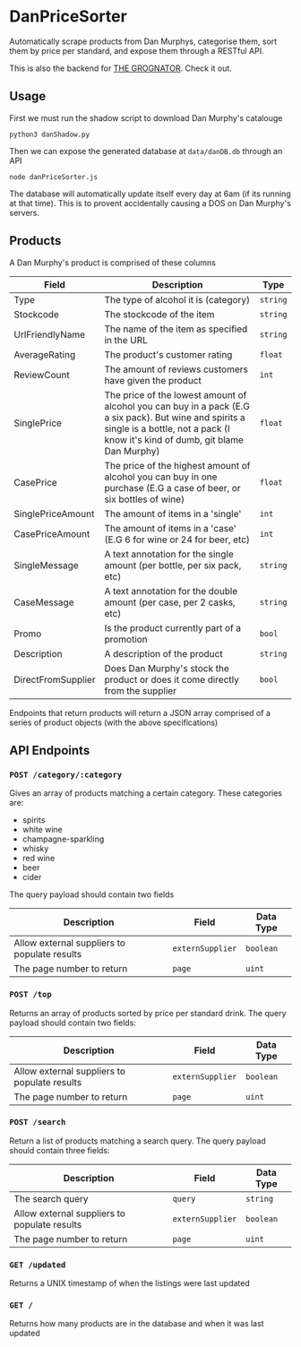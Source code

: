 # DanPriceSorter
Automatically scrape products from Dan Murphys, categorise them, sort them by price
per standard, and expose them through a RESTful API.

This is also the backend for [THE GROGNATOR](https://play.google.com/store/apps/details?id=jamesfoxdev.the_grogonator_v2&hl=en). Check it out.

## Usage
First we must run the shadow script to download Dan Murphy's catalouge
```
python3 danShadow.py
```
Then we can expose the generated database at `data/danDB.db` through an API
```
node danPriceSorter.js
```
The database will automatically update itself every day at 6am (if its running at that time). This is to provent accidentally causing a DOS on Dan Murphy's servers.

## Products
A Dan Murphy's product is comprised of these columns

|Field|Description|Type|
|--|--|--|
|Type|The type of alcohol it is (category)|`string`|
|Stockcode|The stockcode of the item|`string`|
|UrlFriendlyName|The name of the item as specified in the URL|`string`|
|AverageRating|The product's customer rating|`float`|
|ReviewCount|The amount of reviews customers have given the product|`int`|
|SinglePrice|The price of the lowest amount of alcohol you can buy in a pack (E.G a six pack). But wine and spirits a single is a bottle, not a pack (I know it's kind of dumb, git blame Dan Murphy)|`float`|
|CasePrice|The price of the highest amount of alcohol you can buy in one purchase (E.G a case of beer, or six bottles of wine)|`float`|
|SinglePriceAmount|The amount of items in a 'single'|`int`|
|CasePriceAmount|The amount of items in a 'case' (E.G 6 for wine or 24 for beer, etc)|`int`|
|SingleMessage|A text annotation for the single amount (per bottle, per six pack, etc)|`string`|
|CaseMessage|A text annotation for the double amount (per case, per 2 casks, etc)|`string`|
|Promo|Is the product currently part of a promotion|`bool`|
|Description|A description of the product|`string`|
|DirectFromSupplier|Does Dan Murphy's stock the product or does it come directly from the supplier|`bool`|


Endpoints that return products will return a JSON array comprised of a series of product objects (with the above specifications)

## API Endpoints
### `POST /category/:category`
Gives an array of products matching a certain category. These categories are:
- spirits
- white wine
- champagne-sparkling
- whisky
- red wine
- beer
- cider

The query payload should contain two fields

|Description|Field|Data Type|
|--|--|--|
|Allow external suppliers to populate results|`externSupplier`|`boolean`|
|The page number to return|`page`|`uint`|

### `POST /top`
Returns an array of products sorted by price per standard drink. The query payload should contain two fields:

|Description|Field|Data Type|
|--|--|--|
|Allow external suppliers to populate results|`externSupplier`|`boolean`|
|The page number to return|`page`|`uint`|

### `POST /search`
Return a list of products matching a search query. The query payload should contain three fields:

|Description|Field|Data Type|
|--|--|--|
|The search query|`query`|`string`|
|Allow external suppliers to populate results|`externSupplier`|`boolean`|
|The page number to return|`page`|`uint`|

### `GET /updated`
Returns a UNIX timestamp of when the listings were last updated

### `GET /`
Returns how many products are in the database and when it was last updated
